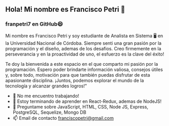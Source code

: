 ## Hola! Mi nombre es Francisco Petri 👋
### franpetri7 en GitHub😄

 Mi nombre es Francisco Petri y soy estudiante de Analista en Sistema 🖥️ en la Universidad Nacional de Córdoba. Siempre senti una gran pasión por la programación y el diseño, ademas de los desafios. Creo firmemente en la perseverancia y en la proactividad de uno, el esfuerzo es la clave del éxito!

Te doy la bienvenida a este espacio en el que comparto mi pasión por la programación. Espero poder brindarte información valiosa, consejos útiles y, sobre todo, motivación para que también puedas disfrutar de esta apasionante disciplina. ¡Juntos, podemos explorar el mundo de la tecnología y alcanzar grandes logros!"

- 🔭 No me encuentro trabajando!
- 🌱 Estoy terminando de aprender en React-Redux, ademas de NodeJS!
- 💬 Preguntame sobre JavaScript, HTML, CSS, Node JS, Express, PostgreSQL, Sequelize, Mongo DB
- 📫 Email de contacto franciscopetri@gmail.com
